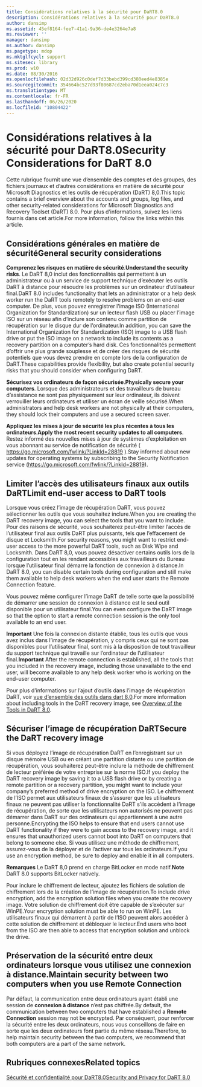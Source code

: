 ```yaml
---
title: Considérations relatives à la sécurité pour DaRT8.0
description: Considérations relatives à la sécurité pour DaRT8.0
author: dansimp
ms.assetid: 45ef8164-fee7-41a1-9a36-de4e3264e7a8
ms.reviewer: ''
manager: dansimp
ms.author: dansimp
ms.pagetype: mdop
ms.mktglfcycl: support
ms.sitesec: library
ms.prod: w10
ms.date: 08/30/2016
ms.openlocfilehash: 02d32d926c0def7d33bebd399cd380eed4e8385e
ms.sourcegitcommit: 354664bc527d93f80687cd2eba70d1eea024c7c3
ms.translationtype: MT
ms.contentlocale: fr-FR
ms.lasthandoff: 06/26/2020
ms.locfileid: "10804422"
---
```

# <span data-ttu-id="a19b7-103">Considérations relatives à la sécurité pour DaRT8.0</span><span class="sxs-lookup"><span data-stu-id="a19b7-103">Security Considerations for DaRT 8.0</span></span>


<span data-ttu-id="a19b7-104">Cette rubrique fournit une vue d’ensemble des comptes et des groupes, des fichiers journaux et d’autres considérations en matière de sécurité pour Microsoft Diagnostics et les outils de récupération (DaRT) 8,0.</span><span class="sxs-lookup"><span data-stu-id="a19b7-104">This topic contains a brief overview about the accounts and groups, log files, and other security-related considerations for Microsoft Diagnostics and Recovery Toolset (DaRT) 8.0.</span></span> <span data-ttu-id="a19b7-105">Pour plus d’informations, suivez les liens fournis dans cet article.</span><span class="sxs-lookup"><span data-stu-id="a19b7-105">For more information, follow the links within this article.</span></span>

## <span data-ttu-id="a19b7-106">Considérations générales en matière de sécurité</span><span class="sxs-lookup"><span data-stu-id="a19b7-106">General security considerations</span></span>


<span data-ttu-id="a19b7-107">**Comprenez les risques en matière de sécurité**.</span><span class="sxs-lookup"><span data-stu-id="a19b7-107">**Understand the security risks**.</span></span> <span data-ttu-id="a19b7-108">Le DaRT 8,0 inclut des fonctionnalités qui permettent à un administrateur ou à un service de support technique d’exécuter les outils DaRT à distance pour résoudre les problèmes sur un ordinateur d’utilisateur final.</span><span class="sxs-lookup"><span data-stu-id="a19b7-108">DaRT 8.0 includes functionality that lets an administrator or a help desk worker run the DaRT tools remotely to resolve problems on an end-user computer.</span></span> <span data-ttu-id="a19b7-109">De plus, vous pouvez enregistrer l’image ISO (International Organization for Standardization) sur un lecteur flash USB ou placer l’image ISO sur un réseau afin d’inclure son contenu comme partition de récupération sur le disque dur de l’ordinateur.</span><span class="sxs-lookup"><span data-stu-id="a19b7-109">In addition, you can save the International Organization for Standardization (ISO) image to a USB flash drive or put the ISO image on a network to include its contents as a recovery partition on a computer’s hard disk.</span></span> <span data-ttu-id="a19b7-110">Ces fonctionnalités permettent d’offrir une plus grande souplesse et de créer des risques de sécurité potentiels que vous devez prendre en compte lors de la configuration de DaRT.</span><span class="sxs-lookup"><span data-stu-id="a19b7-110">These capabilities provide flexibility, but also create potential security risks that you should consider when configuring DaRT.</span></span>

<span data-ttu-id="a19b7-111">**Sécurisez vos ordinateurs de façon sécurisée**.</span><span class="sxs-lookup"><span data-stu-id="a19b7-111">**Physically secure your computers**.</span></span> <span data-ttu-id="a19b7-112">Lorsque des administrateurs et des travailleurs de bureau d’assistance ne sont pas physiquement sur leur ordinateur, ils doivent verrouiller leurs ordinateurs et utiliser un écran de veille sécurisé.</span><span class="sxs-lookup"><span data-stu-id="a19b7-112">When administrators and help desk workers are not physically at their computers, they should lock their computers and use a secured screen saver.</span></span>

<span data-ttu-id="a19b7-113">**Appliquez les mises à jour de sécurité les plus récentes à tous les ordinateurs**.</span><span class="sxs-lookup"><span data-stu-id="a19b7-113">**Apply the most recent security updates to all computers**.</span></span> <span data-ttu-id="a19b7-114">Restez informé des nouvelles mises à jour de systèmes d’exploitation en vous abonnant au service de notification de sécurité ( <https://go.microsoft.com/fwlink/?LinkId=28819> ).</span><span class="sxs-lookup"><span data-stu-id="a19b7-114">Stay informed about new updates for operating systems by subscribing to the Security Notification service (<https://go.microsoft.com/fwlink/?LinkId=28819>).</span></span>

## <span data-ttu-id="a19b7-115">Limiter l’accès des utilisateurs finaux aux outils DaRT</span><span class="sxs-lookup"><span data-stu-id="a19b7-115">Limit end-user access to DaRT tools</span></span>


<span data-ttu-id="a19b7-116">Lorsque vous créez l’image de récupération DaRT, vous pouvez sélectionner les outils que vous souhaitez inclure.</span><span class="sxs-lookup"><span data-stu-id="a19b7-116">When you are creating the DaRT recovery image, you can select the tools that you want to include.</span></span> <span data-ttu-id="a19b7-117">Pour des raisons de sécurité, vous souhaiterez peut-être limiter l’accès de l’utilisateur final aux outils DaRT plus puissants, tels que l’effacement de disque et Locksmith.</span><span class="sxs-lookup"><span data-stu-id="a19b7-117">For security reasons, you might want to restrict end-user access to the more powerful DaRT tools, such as Disk Wipe and Locksmith.</span></span> <span data-ttu-id="a19b7-118">Dans DaRT 8,0, vous pouvez désactiver certains outils lors de la configuration tout en les rendant accessibles aux travailleurs du Bureau lorsque l’utilisateur final démarre la fonction de connexion à distance.</span><span class="sxs-lookup"><span data-stu-id="a19b7-118">In DaRT 8.0, you can disable certain tools during configuration and still make them available to help desk workers when the end user starts the Remote Connection feature.</span></span>

<span data-ttu-id="a19b7-119">Vous pouvez même configurer l’image DaRT de telle sorte que la possibilité de démarrer une session de connexion à distance est le seul outil disponible pour un utilisateur final.</span><span class="sxs-lookup"><span data-stu-id="a19b7-119">You can even configure the DaRT image so that the option to start a remote connection session is the only tool available to an end user.</span></span>

<span data-ttu-id="a19b7-120">**Important**  Une fois la connexion distante établie, tous les outils que vous avez inclus dans l’image de récupération, y compris ceux qui ne sont pas disponibles pour l’utilisateur final, sont mis à la disposition de tout travailleur du support technique qui travaille sur l’ordinateur de l’utilisateur final.</span><span class="sxs-lookup"><span data-stu-id="a19b7-120">**Important** After the remote connection is established, all the tools that you included in the recovery image, including those unavailable to the end user, will become available to any help desk worker who is working on the end–user computer.</span></span>

 

<span data-ttu-id="a19b7-121">Pour plus d’informations sur l’ajout d’outils dans l’image de récupération DaRT, voir [vue d’ensemble des outils dans dart 8,0](overview-of-the-tools-in-dart-80-dart-8.md).</span><span class="sxs-lookup"><span data-stu-id="a19b7-121">For more information about including tools in the DaRT recovery image, see [Overview of the Tools in DaRT 8.0](overview-of-the-tools-in-dart-80-dart-8.md).</span></span>

## <span data-ttu-id="a19b7-122">Sécuriser l’image de récupération DaRT</span><span class="sxs-lookup"><span data-stu-id="a19b7-122">Secure the DaRT recovery image</span></span>


<span data-ttu-id="a19b7-123">Si vous déployez l’image de récupération DaRT en l’enregistrant sur un disque mémoire USB ou en créant une partition distante ou une partition de récupération, vous souhaiterez peut-être inclure la méthode de chiffrement de lecteur préférée de votre entreprise sur la norme ISO.</span><span class="sxs-lookup"><span data-stu-id="a19b7-123">If you deploy the DaRT recovery image by saving it to a USB flash drive or by creating a remote partition or a recovery partition, you might want to include your company’s preferred method of drive encryption on the ISO.</span></span> <span data-ttu-id="a19b7-124">Le chiffrement de l’ISO permet aux utilisateurs finaux de s’assurer que les utilisateurs finaux ne peuvent pas utiliser la fonctionnalité DaRT s’ils accèdent à l’image de récupération, de sorte que les utilisateurs non autorisés ne peuvent pas démarrer dans DaRT sur des ordinateurs qui appartiennent à une autre personne.</span><span class="sxs-lookup"><span data-stu-id="a19b7-124">Encrypting the ISO helps to ensure that end users cannot use DaRT functionality if they were to gain access to the recovery image, and it ensures that unauthorized users cannot boot into DaRT on computers that belong to someone else.</span></span> <span data-ttu-id="a19b7-125">Si vous utilisez une méthode de chiffrement, assurez-vous de la déployer et de l’activer sur tous les ordinateurs.</span><span class="sxs-lookup"><span data-stu-id="a19b7-125">If you use an encryption method, be sure to deploy and enable it in all computers.</span></span>

<span data-ttu-id="a19b7-126">**Remarques**  Le DaRT 8,0 prend en charge BitLocker en mode natif.</span><span class="sxs-lookup"><span data-stu-id="a19b7-126">**Note** DaRT 8.0 supports BitLocker natively.</span></span>

 

<span data-ttu-id="a19b7-127">Pour inclure le chiffrement de lecteur, ajoutez les fichiers de solution de chiffrement lors de la création de l’image de récupération.</span><span class="sxs-lookup"><span data-stu-id="a19b7-127">To include drive encryption, add the encryption solution files when you create the recovery image.</span></span> <span data-ttu-id="a19b7-128">Votre solution de chiffrement doit être capable de s’exécuter sur WinPE.</span><span class="sxs-lookup"><span data-stu-id="a19b7-128">Your encryption solution must be able to run on WinPE.</span></span> <span data-ttu-id="a19b7-129">Les utilisateurs finaux qui démarrent à partir de l’ISO peuvent alors accéder à cette solution de chiffrement et débloquer le lecteur.</span><span class="sxs-lookup"><span data-stu-id="a19b7-129">End users who boot from the ISO are then able to access that encryption solution and unblock the drive.</span></span>

## <span data-ttu-id="a19b7-130">Préservation de la sécurité entre deux ordinateurs lorsque vous utilisez une connexion à distance.</span><span class="sxs-lookup"><span data-stu-id="a19b7-130">Maintain security between two computers when you use Remote Connection</span></span>


<span data-ttu-id="a19b7-131">Par défaut, la communication entre deux ordinateurs ayant établi une session de **connexion à distance** n’est pas chiffrée.</span><span class="sxs-lookup"><span data-stu-id="a19b7-131">By default, the communication between two computers that have established a **Remote Connection** session may not be encrypted.</span></span> <span data-ttu-id="a19b7-132">Par conséquent, pour renforcer la sécurité entre les deux ordinateurs, nous vous conseillons de faire en sorte que les deux ordinateurs font partie du même réseau.</span><span class="sxs-lookup"><span data-stu-id="a19b7-132">Therefore, to help maintain security between the two computers, we recommend that both computers are a part of the same network.</span></span>

## <span data-ttu-id="a19b7-133">Rubriques connexes</span><span class="sxs-lookup"><span data-stu-id="a19b7-133">Related topics</span></span>


[<span data-ttu-id="a19b7-134">Sécurité et confidentialité pour DaRT8.0</span><span class="sxs-lookup"><span data-stu-id="a19b7-134">Security and Privacy for DaRT 8.0</span></span>](security-and-privacy-for-dart-80-dart-8.md)

 

 





